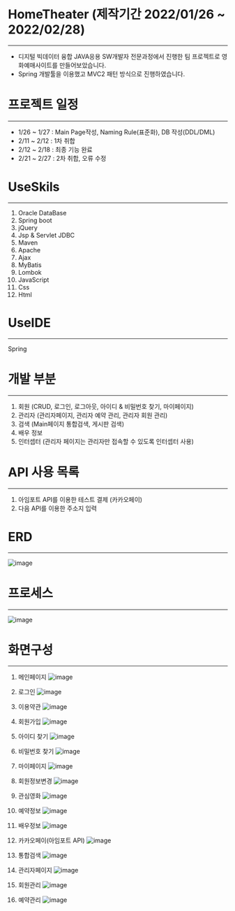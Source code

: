 # HomeTheater (제작기간 2022/01/26 ~ 2022/02/28)
----------
+ 디지털 빅데이터 융합 JAVA응용 SW개발자 전문과정에서 진행한 팀 프로젝트로 영화예매사이트를 만들어보았습니다. 
+ Spring 개발툴을 이용했고 MVC2 패턴 방식으로 진행하였습니다.

# 프로젝트 일정
----------
+ 1/26 ~ 1/27 : Main Page작성, Naming Rule(표준화), DB 작성(DDL/DML)
+ 2/11 ~ 2/12 : 1차 취합
+ 2/12 ~ 2/18 : 최종 기능 완료
+ 2/21 ~ 2/27 : 2차 취합, 오류 수정

# UseSkils
----------
1. Oracle DataBase
2. Spring boot
3. jQuery
4. Jsp & Servlet JDBC
5. Maven
6. Apache
7. Ajax
8. MyBatis
9. Lombok
10. JavaScript
11. Css
12. Html

# UseIDE
----------
Spring

# 개발 부분
----------
1. 회원 (CRUD, 로그인, 로그아웃, 아이디 & 비밀번호 찾기, 마이페이지)
2. 관리자 (관리자페이지, 관리자 예약 관리, 관리자 회원 관리)
3. 검색 (Main페이지 통합검색, 게시판 검색)
4. 배우 정보
5. 인터셉터 (관리자 페이지는 관리자만 접속할 수 있도록 인터셉터 사용)

# API 사용 목록
----------
1. 아임포트 API를 이용한 테스트 결제 (카카오페이)
2. 다음 API를 이용한 주소지 입력

# ERD
----------
![image](https://user-images.githubusercontent.com/90196622/160064940-3fd145b5-9680-4e4f-9b64-97477138c002.png)

# 프로세스
----------
![image](https://user-images.githubusercontent.com/90196622/160065100-5196ebb0-9cbe-467a-9682-d807641ec8f7.png)

# 화면구성
----------
1. 메인페이지
![image](https://user-images.githubusercontent.com/90196622/160065281-d21f42bf-f581-4b7a-9abc-f3c6d1bbb8e2.png)

2. 로그인
![image](https://user-images.githubusercontent.com/90196622/160065321-a9baf640-363f-4daa-8556-b3024d6ecc5e.png)

3. 이용약관
![image](https://user-images.githubusercontent.com/90196622/160065372-377ad40d-94c8-4184-ad0e-2285e14432b9.png)

4. 회원가입
![image](https://user-images.githubusercontent.com/90196622/160065410-870b4af4-f62e-45b3-812a-4373a526e491.png)

5. 아이디 찾기
![image](https://user-images.githubusercontent.com/90196622/160065451-4a0be4b5-da6e-4653-bdb5-cd226a50239a.png)

6. 비밀번호 찾기
![image](https://user-images.githubusercontent.com/90196622/160065480-e93fd507-11ff-4d7f-ba65-ce2f5621cb4f.png)

7. 마이페이지
![image](https://user-images.githubusercontent.com/90196622/160065545-8d56250c-f03c-4231-9e84-02aeb42aa5b5.png)

8. 회원정보변경
![image](https://user-images.githubusercontent.com/90196622/160065593-9866afb0-0a81-4727-8284-9e04723217e5.png)

9. 관심영화
![image](https://user-images.githubusercontent.com/90196622/160065613-d14b53d2-4ae7-4fb3-9268-82de63a2bab9.png)

10. 예약정보
![image](https://user-images.githubusercontent.com/90196622/160065636-22e216b5-c7c9-4e7d-8175-f29bc9636bc8.png)

11. 배우정보
![image](https://user-images.githubusercontent.com/90196622/160065670-4d4318ba-1dcb-40e6-a1f8-e1ead940c998.png)

12. 카카오페이(아임포트 API)
![image](https://user-images.githubusercontent.com/90196622/160065735-316b16ff-0827-4e60-b2c2-c4883ab04f8e.png)

13. 통합검색
![image](https://user-images.githubusercontent.com/90196622/160065800-d31acc26-dae7-4c5c-8ed1-919eb8e09745.png)

14. 관리자페이지
![image](https://user-images.githubusercontent.com/90196622/160065838-2217fced-6a0c-441a-96b8-e435a3d599d3.png)

15. 회원관리
![image](https://user-images.githubusercontent.com/90196622/160065875-7b2ebd49-6238-4919-a752-424b25004b3b.png)

16. 예약관리
![image](https://user-images.githubusercontent.com/90196622/160065902-c0f87d13-b13c-4cf2-9c81-e27b8db0fe89.png)


